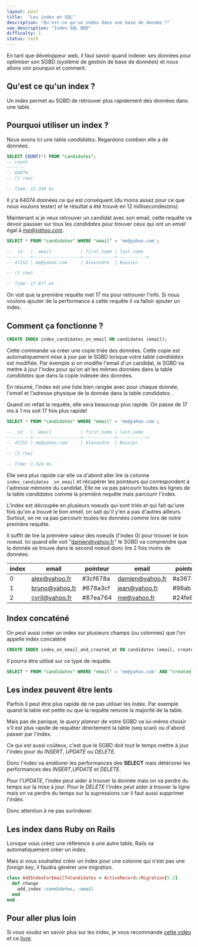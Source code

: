```yaml
---
layout: post
title:  "Les index en SQL"
description: "Qu'est-ce qu'un index dans une base de donnée ?"
seo_description: "Index SQL BDD"
difficulty: 1
status: tech
---
```


En tant que développeur web, il faut savoir quand indexer ses données pour optimiser son SGBD (système de gestion de base de données) et nous allons voir pourquoi et comment.

## Qu'est ce qu'un index ?

Un index permet au SGBD de retrouver plus rapidement des données dans une table.

## Pourquoi utiliser un index ?


Nous avons ici une table *candidates*. Regardons combien elle a de données.

```sql
SELECT COUNT(*) FROM "candidates";
-- count
-------
-- 64074
-- (1 row)

-- Time: 12.340 ms
```

Il y'a 64074 données ce qui est conséquent (du moins assez pour ce que nous voulons tester) et le résultat a été trouvé en 12 millisecondes(ms).

Maintenant si je veux retrouver un candidat avec son email, cette requête va devoir passser sur tous les *candidates* pour trouver ceux qui ont un *email* égal à *me@yahoo.com*.

```sql
SELECT * FROM "candidates" WHERE "email" = 'me@yahoo.com';

--  id   |  email           | first_name | last_name
---------+------------------+------------+-----------+
-- 47252 | me@yahoo.com     | Alexandre  | Bouvier

-- (1 row)

-- Time: 17.677 ms
```

On voit que la première requête met 17 ms pour retrouver l'info. Si nous voulons ajouter de la performance à cette requête il va falloir ajouter un index.

## Comment ça fonctionne ?

```sql
CREATE INDEX index_candidates_on_email ON candidates (email);
```

Cette commande va créer une copie triée des données. Cette copie est automatiquement mise à jour par le SGBD lorsque votre table *candidates* est modifiée. Par exemple si on modifie l'email d'un candidat, le SGBD va mettre à jour l'index pour qu'on ait les mêmes données dans la table *candidates* que dans la copie indexée des données.

En résumé, l'index est une liste bien rangée avec pour chaque donnée, l'*email* et l'adresse physique de la donnée dans la table *candidates*. .

Quand on refait la requête, elle sera beaucoup plus rapide. On passe de 17 ms à 1 ms soit 17 fois plus rapide!

```sql
SELECT * FROM "candidates" WHERE "email" = 'me@yahoo.com';

--  id   |  email           | first_name | last_name
---------+------------------+------------+-----------+
-- 47252 | me@yahoo.com     | Alexandre  | Bouvier

-- (1 row)

-- Time: 1.324 ms
```

Elle sera plus rapide car elle va d'abord aller lire la colonne  `index_candidates _on_email` et récupérer les pointeurs qui correspondent à l'adresse mémoire du candidat. Elle ne va pas parcourir toutes les lignes de la table *candidates* comme la première requête mais parcourir l'index.

L'index est découpée en plusieurs noeuds qui sont triés et qui fait qu'une fois qu'on a trouvé le bon *email*, on sait qu'il y'en a pas d'autres ailleurs. Surtout, on ne va pas parcourir toutes les données comme lors de notre première requête.

Il suffit de lire la première valeur des noeuds (l'index 0) pour trouver le bon noeud. Ici quand elle voit "damien@yahoo.fr" le SGBD va comprendre que la donnée se trouve dans le second noeud donc lire 2 fois moins de données.

| index | email          | pointeur | email           | pointeur |
|-------|----------------|----------|-----------------|----------|
| 0     | alex@yahoo.fr  | #3cf678a | damien@yahoo.fr | #a3678a3 |
| 1     | bruno@yahoo.fr | #678a3cf | jean@yahoo.fr   | #96ab761 |
| 2     | cyril@yahoo.fr | #87ea764 | me@yahoo.fr     | #24fe612 |

## Index concaténé

On peut aussi créer un index sur plusieurs champs (ou colonnes) que l'on appelle index concaténé

```sql
CREATE INDEX index_on_email_and_created_at ON candidates (email, created_at);
```

Il pourra être utilisé sur ce type de requête.

```sql
SELECT * FROM "candidates" WHERE "email" = 'me@yahoo.com' AND "created_at" = '2020-10-27';
```

## Les index peuvent être lents

Parfois il peut être plus rapide de ne pas utiliser les index. Par exemple quand la table est petite ou que la requête renvoie la majorité de la table.

Mais pas de panique, le *query planner* de votre SGBD va lui-même choisir s'il est plus rapide de requêter directement la table (seq scan) ou d'abord passer par l'index.

Ce qui est aussi coûteux, c'est que le SGBD doit tout le temps mettre à jour l'index pour du *INSERT*, *UPDATE* ou *DELETE*.

Donc l'index va améliorer les performances des **SELECT** mais détériorer les performances des *INSERT*,*UPDATE* et *DELETE*.

Pour l'*UPDATE*, l'index peut aider à trouver la donnée mais on va perdre du temps sur la mise à jour. Pour le *DELETE* l'index peut aider à trouver la ligne mais on va perdre du temps sur la supressions car il faut aussi supprimer l'index.

Donc attention à ne pas surindexer.

## Les index dans Ruby on Rails

Lorsque vous créez une référence à une autre table, Rails va automatiquement créer un index.

Mais si vous souhaitez créer un index pour une colonne qui n'est pas une *foreign key*, il faudra générer une migration.

```ruby
class AddIndexForEmailToCandidates < ActiveRecord::Migration[5.2]
  def change
    add_index :candidates, :email
  end
end
```

## Pour aller plus loin

Si vous voulez en savoir plus sur les index, je vous recommande <a href="https://www.youtube.com/watch?v=bo5j9xgiF48&t=15s&ab_channel=DevoxxFR" class="underlined" target="_blank">cette vidéo</a> et ce <a href="https://www.amazon.de/gp/product/3950307826/" class="underlined" target="_blank">livre</a>.
